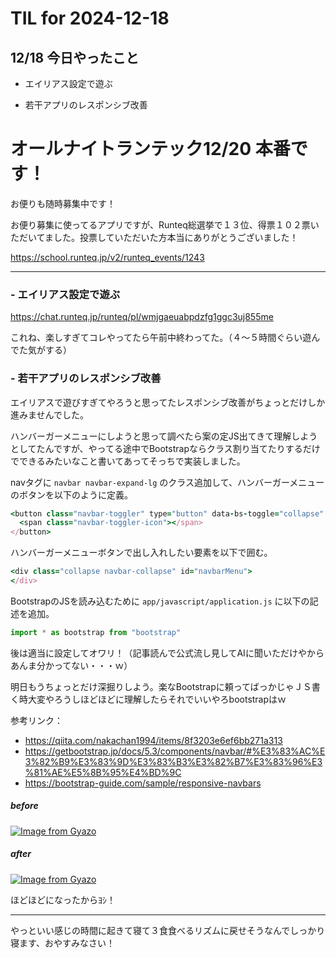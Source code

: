 # TIL for 2024-12-18

## 12/18 今日やったこと

- エイリアス設定で遊ぶ

- 若干アプリのレスポンシブ改善


# オールナイトランテック12/20 本番です！

お便りも随時募集中です！

お便り募集に使ってるアプリですが、Runteq総選挙で１３位、得票１０２票いただいてました。投票していただいた方本当にありがとうございました！

https://school.runteq.jp/v2/runteq_events/1243


---

### - エイリアス設定で遊ぶ

https://chat.runteq.jp/runteq/pl/wmjgaeuabpdzfg1ggc3uj855me

これね、楽しすぎてコレやってたら午前中終わってた。（４～５時間ぐらい遊んでた気がする）


### - 若干アプリのレスポンシブ改善

エイリアスで遊びすぎてやろうと思ってたレスポンシブ改善がちょっとだけしか進みませんでした。

ハンバーガーメニューにしようと思って調べたら案の定JS出てきて理解しようとしてたんですが、やってる途中でBootstrapならクラス割り当てたりするだけでできるみたいなこと書いてあってそっちで実装しました。

navタグに `navbar navbar-expand-lg` のクラス追加して、ハンバーガーメニューのボタンを以下のように定義。

```ruby
<button class="navbar-toggler" type="button" data-bs-toggle="collapse" data-bs-target="#navbarMenu" aria-controls="navbarMenu" aria-expanded="false" aria-label="Toggle navigation">
  <span class="navbar-toggler-icon"></span>
</button>
```

ハンバーガーメニューボタンで出し入れしたい要素を以下で囲む。

```ruby
<div class="collapse navbar-collapse" id="navbarMenu">
</div>
```

BootstrapのJSを読み込むために `app/javascript/application.js` に以下の記述を追加。

```javascript
import * as bootstrap from "bootstrap"
```

後は適当に設定してオワリ！（記事読んで公式流し見してAIに聞いただけやからあんま分かってない・・・ｗ）

明日もうちょっとだけ深掘りしよう。楽なBootstrapに頼ってばっかじゃＪＳ書く時大変やろうしほどほどに理解したらそれでいいやろbootstrapはｗ

参考リンク：
- https://qiita.com/nakachan1994/items/8f3203e6ef6bb271a313
- https://getbootstrap.jp/docs/5.3/components/navbar/#%E3%83%AC%E3%82%B9%E3%83%9D%E3%83%B3%E3%82%B7%E3%83%96%E3%81%AE%E5%8B%95%E4%BD%9C
- https://bootstrap-guide.com/sample/responsive-navbars


##### before
[![Image from Gyazo](https://i.gyazo.com/d6c1097e91d9eed0d1adee25dad5b504.png)](https://gyazo.com/d6c1097e91d9eed0d1adee25dad5b504)

##### after
[![Image from Gyazo](https://i.gyazo.com/3afbef18352bfb2759195910f280fd55.png)](https://gyazo.com/3afbef18352bfb2759195910f280fd55)

ほどほどになったからﾖｼ！


---

やっといい感じの時間に起きて寝て３食食べるリズムに戻せそうなんでしっかり寝ます、おやすみなさい！
